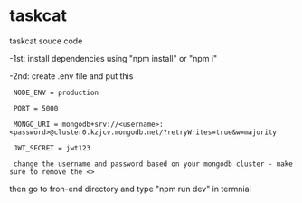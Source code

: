 # taskcat

taskcat souce code


-1st: install dependencies using "npm install" or "npm i"

-2nd: create .env file and put this
      
     NODE_ENV = production
      
     PORT = 5000
      
     MONGO_URI = mongodb+srv://<username>:<password>@cluster0.kzjcv.mongodb.net/?retryWrites=true&w=majority

     JWT_SECRET = jwt123
     
     change the username and password based on your mongodb cluster - make sure to remove the <>


then go to fron-end directory and type "npm run dev" in termnial
